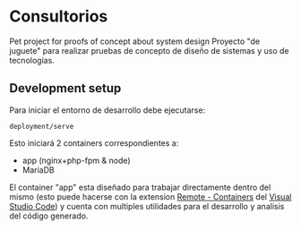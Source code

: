 # Consultorios

Pet project for proofs of concept about system design
Proyecto "de juguete" para realizar pruebas de concepto de diseño de sistemas
y uso de tecnologías.

## Development setup

Para iniciar el entorno de desarrollo debe ejecutarse:

```shell
deployment/serve
```

Esto iniciará 2 containers correspondientes a:

- app (nginx+php-fpm & node)
- MariaDB

El container "app" esta diseñado para trabajar directamente dentro del mismo
(esto puede hacerse con la extension
[Remote - Containers](https://marketplace.visualstudio.com/items?itemName=ms-vscode-remote.remote-containers)
del [Visual Studio Code](https://code.visualstudio.com/)) y cuenta con
multiples utilidades para el desarrollo y analisis del código generado.

